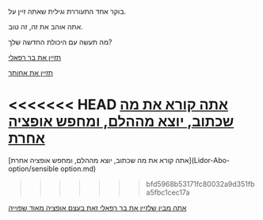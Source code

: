 בוקר אחד התעוררת וגילית שאתה זיין על.

אתה אוהב את זה, זה טוב.

מה תעשה עם היכולת החדשה שלך?

[תזיין את בר רפאלי](bar/bar.md)

[תזיין את אחותך](sister/your-sister.md)

<<<<<<< HEAD
[אתה קורא את מה שכתוב, יוצא מההלם, ומחפש אופציה  אחרת](sane-option/fresh-start.md)
=======
[אתה קורא את מה שכתוב, יוצא מההלם, ומחפש אופציה אחרת](Lidor-Abo-option/sensible option.md)
>>>>>>> bfd5968b53171fc80032a9d351fba5fbc1cec17a

[אתה מבין שלזיין את בר רפאלי זאת בעצם אופציה מאוד שפוייה](bar/bar.md)
